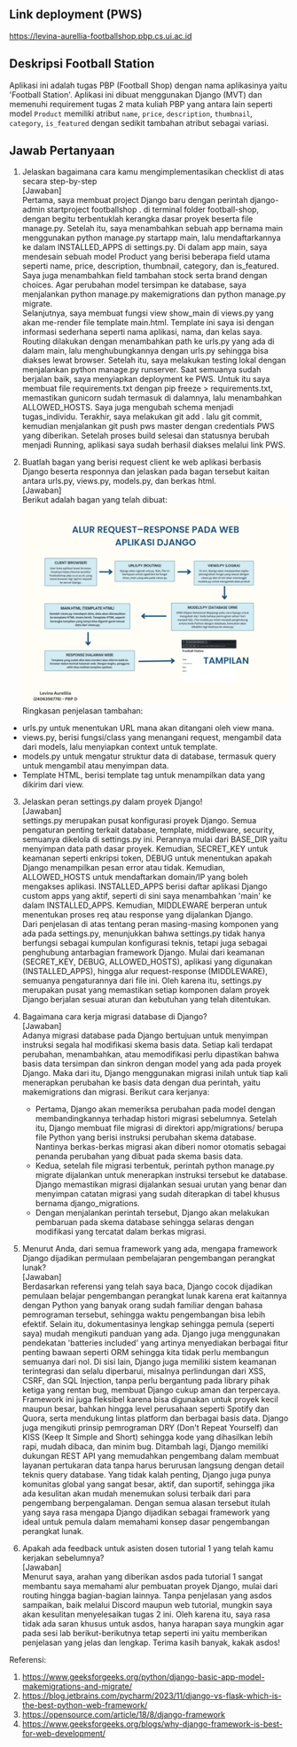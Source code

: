 ## Link deployment (PWS)
https://levina-aurellia-footballshop.pbp.cs.ui.ac.id

## Deskripsi Football Station
Aplikasi ini adalah tugas PBP (Football Shop) dengan nama aplikasinya yaitu 'Football Station'. Aplikasi ini dibuat menggunakan Django (MVT) dan memenuhi requirement tugas 2 mata kuliah PBP yang antara lain seperti model `Product` memiliki atribut `name`, `price`, `description`, `thumbnail`, `category`, `is_featured` dengan sedikit tambahan atribut sebagai variasi.

## Jawab Pertanyaan
1. Jelaskan bagaimana cara kamu mengimplementasikan checklist di atas secara step-by-step  
[Jawaban]  
Pertama, saya membuat project Django baru dengan perintah django-admin startproject footballshop . di terminal folder football-shop, dengan begitu terbentuklah kerangka dasar proyek beserta file manage.py. Setelah itu, saya menambahkan sebuah app bernama main menggunakan python manage.py startapp main, lalu mendaftarkannya ke dalam INSTALLED_APPS di settings.py. Di dalam app main, saya mendesain sebuah model Product yang berisi beberapa field utama seperti name, price, description, thumbnail, category, dan is_featured. Saya juga menambahkan field tambahan stock serta brand dengan choices. Agar perubahan model tersimpan ke database, saya menjalankan python manage.py makemigrations dan python manage.py migrate.  
Selanjutnya, saya membuat fungsi view show_main di views.py yang akan me-render file template main.html. Template ini saya isi dengan informasi sederhana seperti nama aplikasi, nama, dan kelas saya. Routing dilakukan dengan menambahkan path ke urls.py yang ada di dalam main, lalu menghubungkannya dengan urls.py sehingga bisa diakses lewat browser. Setelah itu, saya melakukan testing lokal dengan menjalankan python manage.py runserver. Saat semuanya sudah berjalan baik, saya menyiapkan deployment ke PWS. Untuk itu saya membuat file requirements.txt dengan pip freeze > requirements.txt, memastikan gunicorn sudah termasuk di dalamnya, lalu menambahkan ALLOWED_HOSTS. Saya juga mengubah schema menjadi tugas_individu. Terakhir, saya melakukan git add . lalu git commit, kemudian menjalankan git push pws master dengan credentials PWS yang diberikan. Setelah proses build selesai dan statusnya berubah menjadi Running, aplikasi saya sudah berhasil diakses melalui link PWS.  
  

2. Buatlah bagan yang berisi request client ke web aplikasi berbasis Django beserta responnya dan jelaskan pada bagan tersebut kaitan antara urls.py, views.py, models.py, dan berkas html.  
[Jawaban]  
Berikut adalah bagan yang telah dibuat:   
![Alur Request-Response Django](bagan.png)   
Ringkasan penjelasan tambahan:  
- urls.py untuk menentukan URL mana akan ditangani oleh view mana.
- views.py, berisi fungsi/class yang menangani request, mengambil data dari models, lalu menyiapkan context untuk template.
- models.py untuk mengatur struktur data di database, termasuk query untuk mengambil atau menyimpan data.
- Template HTML,  berisi template tag untuk menampilkan data yang dikirim dari view.
  

3. Jelaskan peran settings.py dalam proyek Django!  
[Jawaban]  
settings.py merupakan pusat konfigurasi proyek Django. Semua pengaturan penting terkait database, template, middleware, security, semuanya dikelola di settings.py ini. Perannya mulai dari BASE_DIR yaitu menyimpan data path dasar proyek. Kemudian, SECRET_KEY untuk keamanan seperti enkripsi token, DEBUG untuk menentukan apakah Django menampilkan pesan error atau tidak. Kemudian, ALLOWED_HOSTS untuk mendaftarkan domain/IP yang boleh mengakses aplikasi. INSTALLED_APPS berisi daftar aplikasi Django custom apps yang aktif, seperti di sini saya menambahkan 'main' ke dalam INSTALLED_APPS. Kemudian, MIDDLEWARE berperan untuk menentukan proses req atau response yang dijalankan Django.   
Dari penjelasan di atas tentang peran masing-masing komponen yang ada pada settings.py, menunjukkan bahwa settings.py tidak hanya berfungsi sebagai kumpulan konfigurasi teknis, tetapi juga sebagai penghubung antarbagian framework Django. Mulai dari keamanan (SECRET_KEY, DEBUG, ALLOWED_HOSTS), aplikasi yang digunakan (INSTALLED_APPS), hingga alur request-response (MIDDLEWARE), semuanya pengaturannya dari file ini. Oleh karena itu, settings.py merupakan pusat yang memastikan setiap komponen dalam proyek Django berjalan sesuai aturan dan kebutuhan yang telah ditentukan.  


4. Bagaimana cara kerja migrasi database di Django?  
[Jawaban]  
Adanya migrasi database pada Django bertujuan untuk menyimpan instruksi segala hal modifikasi skema basis data. Setiap kali terdapat perubahan, menambahkan, atau memodifikasi perlu dipastikan bahwa basis data tersimpan dan sinkron dengan model yang ada pada proyek Django. Maka dari itu, Django menggunakan migrasi inilah untuk tiap kali menerapkan perubahan ke basis data dengan dua perintah, yaitu makemigrations dan migrasi. Berikut cara kerjanya:  
    - Pertama, Django akan memeriksa perubahan pada model dengan membandingkannya terhadap histori migrasi sebelumnya. Setelah itu, Django membuat file migrasi di direktori app/migrations/ berupa file Python yang berisi instruksi perubahan skema database. Nantinya berkas-berkas migrasi akan diberi nomor otomatis sebagai penanda perubahan yang dibuat pada skema basis data.
    - Kedua, setelah file migrasi terbentuk, perintah python manage.py migrate dijalankan untuk menerapkan instruksi tersebut ke database. Django memastikan migrasi dijalankan sesuai urutan yang benar dan menyimpan catatan migrasi yang sudah diterapkan di tabel khusus bernama django_migrations.
    -  Dengan menjalankan perintah tersebut, Django akan melakukan pembaruan pada skema database sehingga selaras dengan modifikasi yang tercatat dalam berkas migrasi.  

  
5. Menurut Anda, dari semua framework yang ada, mengapa framework Django dijadikan permulaan pembelajaran pengembangan perangkat lunak?  
[Jawaban]  
Berdasarkan referensi yang telah saya baca, Django cocok dijadikan pemulaan belajar pengembangan perangkat lunak karena erat kaitannya dengan Python yang banyak orang sudah familiar dengan bahasa pemrograman tersebut, sehingga waktu pengembangan bisa lebih efektif. Selain itu, dokumentasinya lengkap sehingga pemula (seperti saya) mudah mengikuti panduan yang ada. Django juga menggunakan pendekatan 'batteries included' yang artinya menyediakan berbagai fitur penting bawaan seperti ORM sehingga kita tidak perlu membangun semuanya dari nol. Di sisi lain, Django juga memiliki sistem keamanan terintegrasi dan selalu diperbarui, misalnya perlindungan dari XSS, CSRF, dan SQL Injection, tanpa perlu bergantung pada library pihak ketiga yang rentan bug, membuat Django cukup aman dan terpercaya. Framework ini juga fleksibel karena bisa digunakan untuk proyek kecil maupun besar, bahkan hingga level perusahaan seperti Spotify dan Quora, serta mendukung lintas platform dan berbagai basis data. Django juga mengikuti prinsip pemrograman DRY (Don't Repeat Yourself) dan KISS (Keep It Simple and Short) sehingga kode yang dihasilkan lebih rapi, mudah dibaca, dan minim bug. Ditambah lagi, Django memiliki dukungan REST API yang memudahkan pengembang dalam membuat layanan pertukaran data tanpa harus berurusan langsung dengan detail teknis query database. Yang tidak kalah penting, Django juga punya komunitas global yang sangat besar, aktif, dan suportif, sehingga jika ada kesulitan akan mudah menemukan solusi terbaik dari para pengembang berpengalaman. Dengan semua alasan tersebut itulah yang saya rasa mengapa Django dijadikan sebagai framework yang ideal untuk pemula dalam memahami konsep dasar pengembangan perangkat lunak.
  
  
6. Apakah ada feedback untuk asisten dosen tutorial 1 yang telah kamu kerjakan sebelumnya?  
[Jawaban]  
Menurut saya, arahan yang diberikan asdos pada tutorial 1 sangat membantu saya memahami alur pembuatan proyek Django, mulai dari routing hingga bagian-bagian lainnya. Tanpa penjelasan yang asdos sampaikan, baik melalui Discord maupun web tutorial, mungkin saya akan kesulitan menyelesaikan tugas 2 ini. Oleh karena itu, saya rasa tidak ada saran khusus untuk asdos, hanya harapan saya mungkin agar pada sesi lab berikut-berikutnya tetap seperti ini yaitu memberikan penjelasan yang jelas dan lengkap. Terima kasih banyak, kakak asdos!
  
   
Referensi:  
1. https://www.geeksforgeeks.org/python/django-basic-app-model-makemigrations-and-migrate/
2. https://blog.jetbrains.com/pycharm/2023/11/django-vs-flask-which-is-the-best-python-web-framework/
3. https://opensource.com/article/18/8/django-framework
4. https://www.geeksforgeeks.org/blogs/why-django-framework-is-best-for-web-development/
